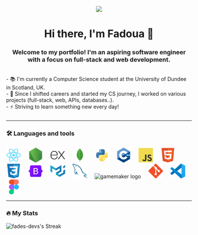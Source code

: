 <div align="center">
  <img height="150" src="https://media0.giphy.com/media/v1.Y2lkPTc5MGI3NjExeTV0NmhiamVndmJwdWZxNTF6NWh2NG11cWQxOTVta2trYTJ2Yzh1ayZlcD12MV9pbnRlcm5hbF9naWZfYnlfaWQmY3Q9cw/p28JyC1xJ70KKO83j4/giphy.gif"  />
</div>

###

<h1 align="center">Hi there, I'm Fadoua 👋</h1>

###

<h3 align="center">Welcome to my portfolio! I'm an aspiring software engineer with a focus on full-stack and web development.</h3>
<p align="left">
  <br>- 📚 I'm currently a Computer Science student at the University of Dundee in Scotland, UK.
  <br>- 🔭 Since I shifted careers and started my CS journey, I worked on various projects (full-stack, web, APIs, databases..).
  <br>- ⚡ Striving to learn something new every day!
</p>

###

<hr></hr>

<h3 align="left">🛠 Languages and tools</h3>

###

<div align="left">

  <img src="https://github.com/devicons/devicon/blob/v2.17.0/icons/react/react-original.svg" height="40" alt="react logo"  />
  <img width="12" />
  <img src="https://github.com/devicons/devicon/blob/v2.17.0/icons/nodejs/nodejs-original.svg" height="40" alt="nodejs logo"  />
  <img width="12" />
  <img src="https://github.com/devicons/devicon/blob/v2.17.0/icons/express/express-original.svg" height="40" alt="express logo"  />
  <img width="12" />
  <img src="https://github.com/devicons/devicon/blob/v2.17.0/icons/mongodb/mongodb-original.svg" height="40" alt="mongodb logo"  />
  <img width="12" />
  <img src="https://github.com/devicons/devicon/blob/v2.17.0/icons/python/python-original.svg" height="40" alt="python logo"  />
  <img width="12" />
  <img src="https://github.com/devicons/devicon/blob/v2.17.0/icons/cplusplus/cplusplus-original.svg" height="40" alt="cplusplus logo"  />
  <img width="12" />
  <img src="https://github.com/devicons/devicon/blob/v2.17.0/icons/javascript/javascript-original.svg" height="40" alt="javascript logo"  />
  <img width="12" />
  <img src="https://github.com/devicons/devicon/blob/v2.17.0/icons/html5/html5-original.svg" height="40" alt="html logo"  />
  <img width="12" />
  <img src="https://github.com/devicons/devicon/blob/v2.17.0/icons/css3/css3-original.svg" height="40" alt="css logo"  />
  <img width="12" />
  <img src="https://github.com/devicons/devicon/blob/v2.17.0/icons/bootstrap/bootstrap-original.svg" height="40" alt="bootstrap logo"  />
  <img width="12" />
  <img src="https://github.com/devicons/devicon/blob/v2.17.0/icons/materialui/materialui-original.svg" height="40" alt="material logo"  />
  <img width="12" />
  <img src="https://github.com/devicons/devicon/blob/v2.17.0/icons/mysql/mysql-original.svg" height="40" alt="mysql logo"  />
  <img width="12" />
  <img src="https://git.mibew.org/Mibew/simple-icons/raw/commit/d0b116b70e68d2f22fca0b8d0913b756912de7be/icons/gamemaker.svg" height="40" alt="gamemaker logo"  />
  <img width="12" />
  <img src="https://github.com/devicons/devicon/blob/v2.17.0/icons/git/git-original.svg" height="40" alt="git logo"  />
  <img width="12" />
  <img src="https://github.com/devicons/devicon/blob/v2.17.0/icons/vscode/vscode-original.svg" height="40" alt="vscode logo"  />
  <img width="12" />
  <img src="https://github.com/devicons/devicon/blob/v2.17.0/icons/figma/figma-original.svg" height="40" alt="figma logo"  />
  <img width="12" />
</div>

<hr></hr>

###

<h3 align="left">🔥   My Stats</h3>

![fades-devs's Streak](https://github-readme-streak-stats.herokuapp.com/?user=fades-devs&theme=default&hide_border=true)
